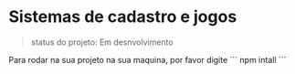 <h1> Sistemas de cadastro e jogos </h1>

>status do projeto: Em desnvolvimento

Para rodar na sua projeto na sua maquina, por favor digite
´´´
npm intall
´´´
